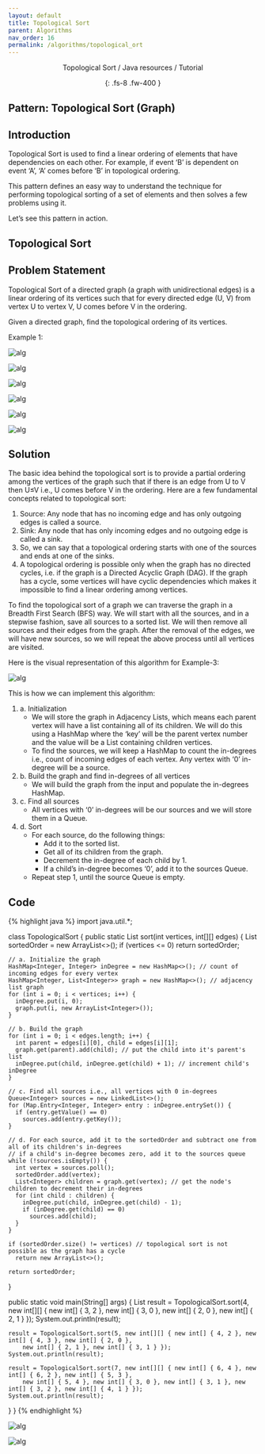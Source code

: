 ```yaml
---
layout: default
title: Topological Sort
parent: Algorithms
nav_order: 16
permalink: /algorithms/topological_ort
---
```

<div align="center" markdown="1">
Topological Sort / Java resources / Tutorial

{: .fs-8 .fw-400 }
</div>

## Pattern: Topological Sort (Graph)

## Introduction
Topological Sort is used to find a linear ordering of elements that have dependencies on each other. For example, if event ‘B’ is dependent on event ‘A’, ‘A’ comes before ‘B’ in topological ordering.

This pattern defines an easy way to understand the technique for performing topological sorting of a set of elements and then solves a few problems using it.

Let’s see this pattern in action.

## Topological Sort

## Problem Statement
Topological Sort of a directed graph (a graph with unidirectional edges) is a linear ordering of its vertices such that for every directed edge (U, V) from vertex U to vertex V, U comes before V in the ordering.

Given a directed graph, find the topological ordering of its vertices.

Example 1:

![alg](https://raw.githubusercontent.com/TestJavaDev/java-resources/master/resources/alg/gg1.png)

![alg](https://raw.githubusercontent.com/TestJavaDev/java-resources/master/resources/alg/gg2.png)

![alg](https://raw.githubusercontent.com/TestJavaDev/java-resources/master/resources/alg/gg3.png)

![alg](https://raw.githubusercontent.com/TestJavaDev/java-resources/master/resources/alg/gg4.png)

![alg](https://raw.githubusercontent.com/TestJavaDev/java-resources/master/resources/alg/gg5.png)

![alg](https://raw.githubusercontent.com/TestJavaDev/java-resources/master/resources/alg/gg6.png)

## Solution
The basic idea behind the topological sort is to provide a partial ordering among the vertices of the graph such that if there is an edge from U to V then U≤V i.e., U comes before V in the ordering. Here are a few fundamental concepts related to topological sort:
1. Source: Any node that has no incoming edge and has only outgoing edges is called a source.
2. Sink: Any node that has only incoming edges and no outgoing edge is called a sink.
3. So, we can say that a topological ordering starts with one of the sources and ends at one of the sinks.
4. A topological ordering is possible only when the graph has no directed cycles, i.e. if the graph is a Directed Acyclic Graph (DAG). If the graph has a cycle, some vertices will have cyclic dependencies which makes it impossible to find a linear ordering among vertices.

To find the topological sort of a graph we can traverse the graph in a Breadth First Search (BFS) way. We will start with all the sources, and in a stepwise fashion, save all sources to a sorted list. We will then remove all sources and their edges from the graph. After the removal of the edges, we will have new sources, so we will repeat the above process until all vertices are visited.

Here is the visual representation of this algorithm for Example-3:

![alg](https://raw.githubusercontent.com/TestJavaDev/java-resources/master/resources/alg/gg7.png)

This is how we can implement this algorithm:

1. a. Initialization
   * We will store the graph in Adjacency Lists, which means each parent vertex will have a list containing all of its children. We will do this using a HashMap where the ‘key’ will be the parent vertex number and the value will be a List containing children vertices.
   * To find the sources, we will keep a HashMap to count the in-degrees i.e., count of incoming edges of each vertex. Any vertex with ‘0’ in-degree will be a source.
2. b. Build the graph and find in-degrees of all vertices
   * We will build the graph from the input and populate the in-degrees HashMap.
3. c. Find all sources
   * All vertices with ‘0’ in-degrees will be our sources and we will store them in a Queue.
4. d. Sort
   * For each source, do the following things:
      * Add it to the sorted list.
      * Get all of its children from the graph.
      * Decrement the in-degree of each child by 1.
      * If a child’s in-degree becomes ‘0’, add it to the sources Queue.
   * Repeat step 1, until the source Queue is empty.

## Code

{% highlight java %}
import java.util.*;

class TopologicalSort {
  public static List<Integer> sort(int vertices, int[][] edges) {
    List<Integer> sortedOrder = new ArrayList<>();
    if (vertices <= 0)
      return sortedOrder;

    // a. Initialize the graph
    HashMap<Integer, Integer> inDegree = new HashMap<>(); // count of incoming edges for every vertex
    HashMap<Integer, List<Integer>> graph = new HashMap<>(); // adjacency list graph
    for (int i = 0; i < vertices; i++) {
      inDegree.put(i, 0);
      graph.put(i, new ArrayList<Integer>());
    }

    // b. Build the graph
    for (int i = 0; i < edges.length; i++) {
      int parent = edges[i][0], child = edges[i][1];
      graph.get(parent).add(child); // put the child into it's parent's list
      inDegree.put(child, inDegree.get(child) + 1); // increment child's inDegree
    }

    // c. Find all sources i.e., all vertices with 0 in-degrees
    Queue<Integer> sources = new LinkedList<>();
    for (Map.Entry<Integer, Integer> entry : inDegree.entrySet()) {
      if (entry.getValue() == 0)
        sources.add(entry.getKey());
    }

    // d. For each source, add it to the sortedOrder and subtract one from all of its children's in-degrees
    // if a child's in-degree becomes zero, add it to the sources queue
    while (!sources.isEmpty()) {
      int vertex = sources.poll();
      sortedOrder.add(vertex);
      List<Integer> children = graph.get(vertex); // get the node's children to decrement their in-degrees
      for (int child : children) {
        inDegree.put(child, inDegree.get(child) - 1);
        if (inDegree.get(child) == 0)
          sources.add(child);
      }
    }

    if (sortedOrder.size() != vertices) // topological sort is not possible as the graph has a cycle
      return new ArrayList<>();

    return sortedOrder;
  }

  public static void main(String[] args) {
    List<Integer> result = TopologicalSort.sort(4,
        new int[][] { new int[] { 3, 2 }, new int[] { 3, 0 }, new int[] { 2, 0 }, new int[] { 2, 1 } });
    System.out.println(result);

    result = TopologicalSort.sort(5, new int[][] { new int[] { 4, 2 }, new int[] { 4, 3 }, new int[] { 2, 0 },
        new int[] { 2, 1 }, new int[] { 3, 1 } });
    System.out.println(result);

    result = TopologicalSort.sort(7, new int[][] { new int[] { 6, 4 }, new int[] { 6, 2 }, new int[] { 5, 3 },
        new int[] { 5, 4 }, new int[] { 3, 0 }, new int[] { 3, 1 }, new int[] { 3, 2 }, new int[] { 4, 1 } });
    System.out.println(result);
  }
}
{% endhighlight %}

![alg](https://raw.githubusercontent.com/TestJavaDev/java-resources/master/resources/alg/gg8.png)

![alg](https://raw.githubusercontent.com/TestJavaDev/java-resources/master/resources/alg/gg9.png)